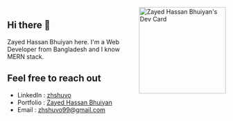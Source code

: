 <div align="left">
<a href="https://app.daily.dev/zhshuvo"><img align="right" src="https://api.daily.dev/devcards/440dde25d30d461e9839b118f1c2da31.png?r=6gc" width="200" alt="Zayed Hassan Bhuiyan's Dev Card"/></a>
</div>

## Hi there 👋

Zayed Hassan Bhuiyan here. I'm a Web Developer from Bangladesh and I know MERN stack.

## Feel free to reach out

-   LinkedIn : [zhshuvo](https://www.linkedin.com/in/zhshuvo/)
-   Portfolio : [Zayed Hassan Bhuiyan](https://zayed-hassan.netlify.app/)
-   Email : zhshuvo99@gmail.com
